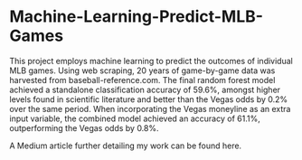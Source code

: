 # Machine-Learning-Predict-MLB-Games

This project employs machine learning to predict the outcomes of individual MLB games. Using web scraping, 20 years of game-by-game data was harvested from baseball-reference.com. The final random forest model achieved a standalone classification accuracy of 59.6%, amongst higher levels found in scientific literature and better than the Vegas odds by 0.2% over the same period. When incorporating the Vegas moneyline as an extra input variable, the combined model achieved an accuracy of 61.1%, outperforming the Vegas odds by 0.8%.

A Medium article further detailing my work can be found here.
